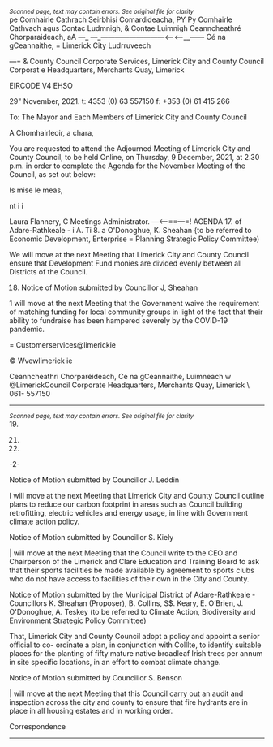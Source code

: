 *<small>Scanned page, text may contain errors. See original file for clarity</small>*  
pe Comhairle Cathrach Seirbhisi Comardideacha,
PY Py Comhairle Cathvach agus Contac Ludmnigh,
& Contae Luimnigh Ceanncheathré Chorparaideach,
aA —_ —_—$—$—$—$—$—$—$—$—<——<—__—— Cé na gCeannaithe,
= Limerick City Ludrruveech

—= & County Council
Corporate Services,
Limerick City and County Council
Corporat e Headquarters,
Merchants Quay,
Limerick

EIRCODE V4 EHSO

29" November, 2021. t: 4353 (0) 63 557150
f: +353 (0) 61 415 266

To: The Mayor and Each Members of Limerick City and County Council

A Chomhairleoir, a chara,

You are requested to attend the Adjourned Meeting of Limerick City and County Council, to
be held Online, on Thursday, 9 December, 2021, at 2.30 p.m. in order to complete the
Agenda for the November Meeting of the Council, as set out below:

Is mise le meas,

nt i i

Laura Flannery, C
Meetings Administrator. —<—==—=!
AGENDA
17. of Adare-Rathkeale -
i A. Ti 8. a
O'Donoghue, K. Sheahan {to be referred to Economic Development, Enterprise =
Planning Strategic Policy Committee)

We will move at the next Meeting that Limerick City and County Council ensure that
Development Fund monies are divided evenly between all Districts of the Council.

18. Notice of Motion submitted by Councillor J, Sheahan

1 will move at the next Meeting that the Government waive the requirement of
matching funding for local community groups in light of the fact that their ability to
fundraise has been hampered severely by the COVID-19 pandemic.

= Customerservices@limerickie

© Wvewlimerick ie

Ceanncheathri Chorparéideach, Cé na gCeannaithe, Luimneach w @LimerickCouncil
Corporate Headquarters, Merchants Quay, Limerick \ 061- 557150

---
*<small>Scanned page, text may contain errors. See original file for clarity</small>*  
19.

21.

23.

-2-

Notice of Motion submitted by Councillor J. Leddin

I will move at the next Meeting that Limerick City and County Council outline plans to
reduce our carbon footprint in areas such as Council building retrofitting, electric
vehicles and energy usage, in line with Government climate action policy.

Notice of Motion submitted by Councillor S. Kiely

| will move at the next Meeting that the Council write to the CEO and Chairperson of
the Limerick and Clare Education and Training Board to ask that their sports facilities
be made available by agreement to sports clubs who do not have access to facilities
of their own in the City and County.

Notice of Motion submitted by the Municipal District of Adare-Rathkeale -
Councillors K. Sheahan (Proposer), B. Collins, S$. Keary, E. O’Brien, J.
O'Donoghue, A. Teskey (to be referred to Climate Action, Biodiversity and Environment
Strategic Policy Committee)

That, Limerick City and County Council adopt a policy and appoint a senior official to co-
ordinate a plan, in conjunction with Colllte, to identify suitable places for the planting of fifty
mature native broadleaf Irish trees per annum in site specific locations, in an effort to combat
climate change.

Notice of Motion submitted by Councillor S. Benson

| will move at the next Meeting that this Council carry out an audit and inspection across the
city and county to ensure that fire hydrants are in place in all housing estates and in working
order.

Correspondence

---
